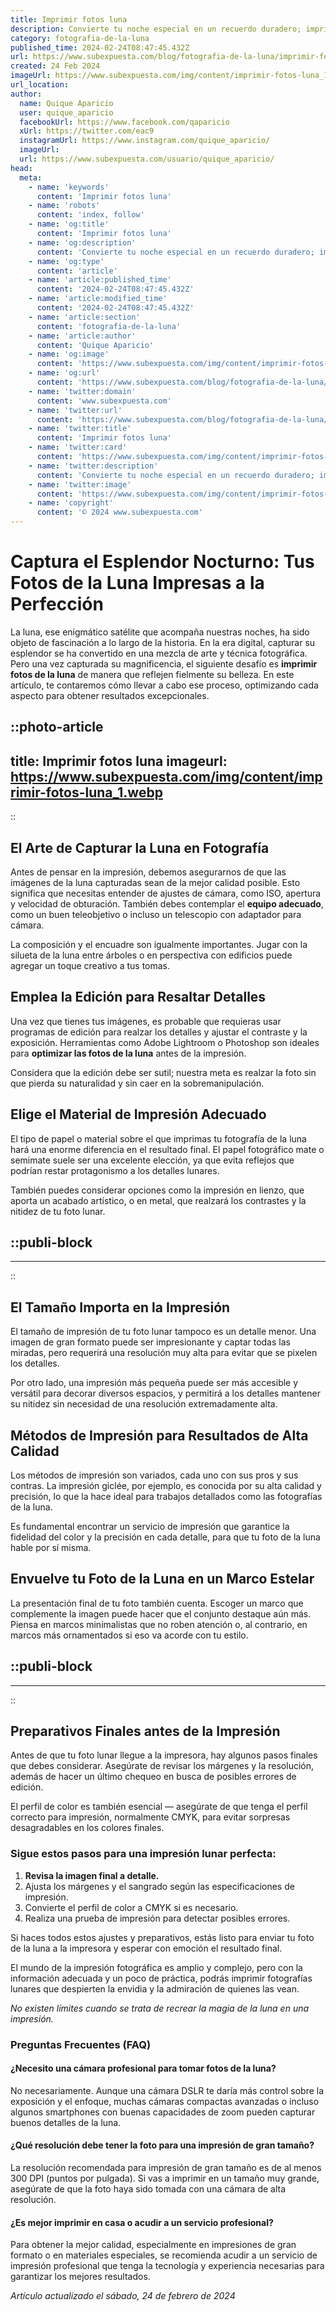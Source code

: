 ```yaml
---
title: Imprimir fotos luna
description: Convierte tu noche especial en un recuerdo duradero; imprime tu foto luna con calidad excepcional. Momentos únicos bajo la luz lunar.
category: fotografia-de-la-luna
published_time: 2024-02-24T08:47:45.432Z
url: https://www.subexpuesta.com/blog/fotografia-de-la-luna/imprimir-fotos-luna
created: 24 Feb 2024
imageUrl: https://www.subexpuesta.com/img/content/imprimir-fotos-luna_1.webp
url_location:
author:
  name: Quique Aparicio
  user: quique_aparicio
  facebookUrl: https://www.facebook.com/qaparicio
  xUrl: https://twitter.com/eac9
  instagramUrl: https://www.instagram.com/quique_aparicio/
  imageUrl: 
  url: https://www.subexpuesta.com/usuario/quique_aparicio/
head:
  meta:
    - name: 'keywords'
      content: 'Imprimir fotos luna'
    - name: 'robots'
      content: 'index, follow'
    - name: 'og:title'
      content: 'Imprimir fotos luna'
    - name: 'og:description'
      content: 'Convierte tu noche especial en un recuerdo duradero; imprime tu foto luna con calidad excepcional. Momentos únicos bajo la luz lunar.'
    - name: 'og:type'
      content: 'article'
    - name: 'article:published_time'
      content: '2024-02-24T08:47:45.432Z'
    - name: 'article:modified_time'
      content: '2024-02-24T08:47:45.432Z'
    - name: 'article:section'
      content: 'fotografia-de-la-luna'
    - name: 'article:author'
      content: 'Quique Aparicio'
    - name: 'og:image'
      content: 'https://www.subexpuesta.com/img/content/imprimir-fotos-luna_1.webp'
    - name: 'og:url'
      content: 'https://www.subexpuesta.com/blog/fotografia-de-la-luna/imprimir-fotos-luna'
    - name: 'twitter:domain'
      content: 'www.subexpuesta.com'
    - name: 'twitter:url'
      content: 'https://www.subexpuesta.com/blog/fotografia-de-la-luna/imprimir-fotos-luna'
    - name: 'twitter:title'
      content: 'Imprimir fotos luna'
    - name: 'twitter:card'
      content: 'https://www.subexpuesta.com/img/content/imprimir-fotos-luna_1.webp'
    - name: 'twitter:description'
      content: 'Convierte tu noche especial en un recuerdo duradero; imprime tu foto luna con calidad excepcional. Momentos únicos bajo la luz lunar.'
    - name: 'twitter:image'
      content: 'https://www.subexpuesta.com/img/content/imprimir-fotos-luna_1.webp'
    - name: 'copyright'
      content: '© 2024 www.subexpuesta.com'
---
```

# Captura el Esplendor Nocturno: Tus Fotos de la Luna Impresas a la Perfección

La luna, ese enigmático satélite que acompaña nuestras noches, ha sido objeto de fascinación a lo largo de la historia. En la era digital, capturar su esplendor se ha convertido en una mezcla de arte y técnica fotográfica. Pero una vez capturada su magnificencia, el siguiente desafío es **imprimir fotos de la luna** de manera que reflejen fielmente su belleza. En este artículo, te contaremos cómo llevar a cabo ese proceso, optimizando cada aspecto para obtener resultados excepcionales.


::photo-article
---
title: Imprimir fotos luna
imageurl: https://www.subexpuesta.com/img/content/imprimir-fotos-luna_1.webp
---
::


## El Arte de Capturar la Luna en Fotografía

Antes de pensar en la impresión, debemos asegurarnos de que las imágenes de la luna capturadas sean de la mejor calidad posible. Esto significa que necesitas entender de ajustes de cámara, como ISO, apertura y velocidad de obturación. También debes contemplar el **equipo adecuado**, como un buen teleobjetivo o incluso un telescopio con adaptador para cámara.

La composición y el encuadre son igualmente importantes. Jugar con la silueta de la luna entre árboles o en perspectiva con edificios puede agregar un toque creativo a tus tomas.

## Emplea la Edición para Resaltar Detalles

Una vez que tienes tus imágenes, es probable que requieras usar programas de edición para realzar los detalles y ajustar el contraste y la exposición. Herramientas como Adobe Lightroom o Photoshop son ideales para **optimizar las fotos de la luna** antes de la impresión.

Considera que la edición debe ser sutil; nuestra meta es realzar la foto sin que pierda su naturalidad y sin caer en la sobremanipulación.

## Elige el Material de Impresión Adecuado

El tipo de papel o material sobre el que imprimas tu fotografía de la luna hará una enorme diferencia en el resultado final. El papel fotográfico mate o semimate suele ser una excelente elección, ya que evita reflejos que podrían restar protagonismo a los detalles lunares.

También puedes considerar opciones como la impresión en lienzo, que aporta un acabado artístico, o en metal, que realzará los contrastes y la nitidez de tu foto lunar.


  ::publi-block
  ---
  ---
  ::
  
  
## El Tamaño Importa en la Impresión

El tamaño de impresión de tu foto lunar tampoco es un detalle menor. Una imagen de gran formato puede ser impresionante y captar todas las miradas, pero requerirá una resolución muy alta para evitar que se pixelen los detalles.

Por otro lado, una impresión más pequeña puede ser más accesible y versátil para decorar diversos espacios, y permitirá a los detalles mantener su nitidez sin necesidad de una resolución extremadamente alta.

## Métodos de Impresión para Resultados de Alta Calidad

Los métodos de impresión son variados, cada uno con sus pros y sus contras. La impresión giclée, por ejemplo, es conocida por su alta calidad y precisión, lo que la hace ideal para trabajos detallados como las fotografías de la luna.

Es fundamental encontrar un servicio de impresión que garantice la fidelidad del color y la precisión en cada detalle, para que tu foto de la luna hable por sí misma.

## Envuelve tu Foto de la Luna en un Marco Estelar

La presentación final de tu foto también cuenta. Escoger un marco que complemente la imagen puede hacer que el conjunto destaque aún más. Piensa en marcos minimalistas que no roben atención o, al contrario, en marcos más ornamentados si eso va acorde con tu estilo.


  ::publi-block
  ---
  ---
  ::
  
  
## Preparativos Finales antes de la Impresión

Antes de que tu foto lunar llegue a la impresora, hay algunos pasos finales que debes considerar. Asegúrate de revisar los márgenes y la resolución, además de hacer un último chequeo en busca de posibles errores de edición. 

El perfil de color es también esencial — asegúrate de que tenga el perfil correcto para impresión, normalmente CMYK, para evitar sorpresas desagradables en los colores finales.

### Sigue estos pasos para una impresión lunar perfecta:

1. **Revisa la imagen final a detalle.**
2. Ajusta los márgenes y el sangrado según las especificaciones de impresión.
3. Convierte el perfil de color a CMYK si es necesario.
4. Realiza una prueba de impresión para detectar posibles errores.

Si haces todos estos ajustes y preparativos, estás listo para enviar tu foto de la luna a la impresora y esperar con emoción el resultado final.

El mundo de la impresión fotográfica es amplio y complejo, pero con la información adecuada y un poco de práctica, podrás imprimir fotografías lunares que despierten la envidia y la admiración de quienes las vean.

*No existen límites cuando se trata de recrear la magia de la luna en una impresión.*

### Preguntas Frecuentes (FAQ)

#### ¿Necesito una cámara profesional para tomar fotos de la luna?
No necesariamente. Aunque una cámara DSLR te daría más control sobre la exposición y el enfoque, muchas cámaras compactas avanzadas o incluso algunos smartphones con buenas capacidades de zoom pueden capturar buenos detalles de la luna.

#### ¿Qué resolución debe tener la foto para una impresión de gran tamaño?
La resolución recomendada para impresión de gran tamaño es de al menos 300 DPI (puntos por pulgada). Si vas a imprimir en un tamaño muy grande, asegúrate de que la foto haya sido tomada con una cámara de alta resolución.

#### ¿Es mejor imprimir en casa o acudir a un servicio profesional?
Para obtener la mejor calidad, especialmente en impresiones de gran formato o en materiales especiales, se recomienda acudir a un servicio de impresión profesional que tenga la tecnología y experiencia necesarias para garantizar los mejores resultados.

_Artículo actualizado el sábado, 24 de febrero de 2024_